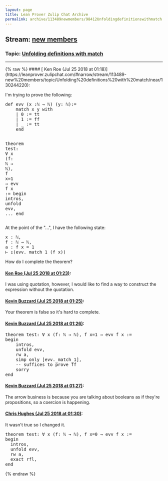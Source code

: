 ```yaml
---
layout: page
title: Lean Prover Zulip Chat Archive 
permalink: archive/113489newmembers/98412Unfoldingdefinitionswithmatch.html
---
```


## Stream: [new members](https://leanprover-community.github.io/archive/113489newmembers/index.html)
### Topic: [Unfolding definitions with match](https://leanprover-community.github.io/archive/113489newmembers/98412Unfoldingdefinitionswithmatch.html)

---

<base href="https://leanprover.zulipchat.com">
{% raw %}
#### [ Ken Roe (Jul 25 2018 at 01:18)](https://leanprover.zulipchat.com/#narrow/stream/113489-new%20members/topic/Unfolding%20definitions%20with%20match/near/130244220):
<p>I'm trying to prove the following:</p>
<div class="codehilite"><pre><span></span><span class="n">def</span> <span class="n">evv</span> <span class="o">(</span><span class="n">x</span> <span class="o">:</span><span class="bp">ℕ</span> <span class="bp">→</span> <span class="bp">ℕ</span><span class="o">)</span> <span class="o">(</span><span class="n">y</span><span class="o">:</span> <span class="bp">ℕ</span><span class="o">):=</span>
    <span class="k">match</span> <span class="n">x</span> <span class="n">y</span> <span class="k">with</span>
    <span class="bp">|</span> <span class="mi">0</span> <span class="o">:=</span> <span class="n">tt</span>
    <span class="bp">|</span> <span class="mi">1</span> <span class="o">:=</span> <span class="n">ff</span>
    <span class="bp">|</span> <span class="bp">_</span> <span class="o">:=</span> <span class="n">tt</span>
    <span class="kn">end</span>

<span class="kn">theorem</span> <span class="n">test</span><span class="o">:</span> <span class="bp">∀</span> <span class="n">x</span> <span class="o">(</span><span class="n">f</span><span class="o">:</span> <span class="bp">ℕ</span> <span class="bp">→</span> <span class="bp">ℕ</span><span class="o">),</span> <span class="n">f</span> <span class="n">x</span><span class="bp">=</span><span class="mi">1</span> <span class="bp">→</span> <span class="n">evv</span> <span class="n">f</span> <span class="n">x</span> <span class="o">:=</span>
<span class="k">begin</span>
    <span class="n">intros</span><span class="o">,</span> <span class="n">unfold</span> <span class="n">evv</span><span class="o">,</span> <span class="bp">...</span>
<span class="kn">end</span>
</pre></div>


<p>At the point of the "...", I have the following state:</p>
<div class="codehilite"><pre><span></span><span class="n">x</span> <span class="o">:</span> <span class="bp">ℕ</span><span class="o">,</span>
<span class="n">f</span> <span class="o">:</span> <span class="bp">ℕ</span> <span class="bp">→</span> <span class="bp">ℕ</span><span class="o">,</span>
<span class="n">a</span> <span class="o">:</span> <span class="n">f</span> <span class="n">x</span> <span class="bp">=</span> <span class="mi">1</span>
<span class="err">⊢</span> <span class="err">↥</span><span class="o">(</span><span class="n">evv</span><span class="bp">._</span><span class="n">match_1</span> <span class="o">(</span><span class="n">f</span> <span class="n">x</span><span class="o">))</span>
</pre></div>


<p>How do I complete the theorem?</p>

#### [ Ken Roe (Jul 25 2018 at 01:23)](https://leanprover.zulipchat.com/#narrow/stream/113489-new%20members/topic/Unfolding%20definitions%20with%20match/near/130244421):
<p>I was using quotation, however, I would like to find a way to construct the expression without the quotation.</p>

#### [ Kevin Buzzard (Jul 25 2018 at 01:25)](https://leanprover.zulipchat.com/#narrow/stream/113489-new%20members/topic/Unfolding%20definitions%20with%20match/near/130244494):
<p>Your theorem is false so it's hard to complete.</p>

#### [ Kevin Buzzard (Jul 25 2018 at 01:26)](https://leanprover.zulipchat.com/#narrow/stream/113489-new%20members/topic/Unfolding%20definitions%20with%20match/near/130244551):
<div class="codehilite"><pre><span></span><span class="kn">theorem</span> <span class="n">test</span><span class="o">:</span> <span class="bp">∀</span> <span class="n">x</span> <span class="o">(</span><span class="n">f</span><span class="o">:</span> <span class="bp">ℕ</span> <span class="bp">→</span> <span class="bp">ℕ</span><span class="o">),</span> <span class="n">f</span> <span class="n">x</span><span class="bp">=</span><span class="mi">1</span> <span class="bp">→</span> <span class="n">evv</span> <span class="n">f</span> <span class="n">x</span> <span class="o">:=</span>
<span class="k">begin</span>
    <span class="n">intros</span><span class="o">,</span>
    <span class="n">unfold</span> <span class="n">evv</span><span class="o">,</span>
    <span class="n">rw</span> <span class="n">a</span><span class="o">,</span>
    <span class="n">simp</span> <span class="n">only</span> <span class="o">[</span><span class="n">evv</span><span class="bp">._</span><span class="n">match_1</span><span class="o">],</span>
    <span class="c1">-- suffices to prove ff</span>
    <span class="n">sorry</span>
<span class="kn">end</span>
</pre></div>

#### [ Kevin Buzzard (Jul 25 2018 at 01:27)](https://leanprover.zulipchat.com/#narrow/stream/113489-new%20members/topic/Unfolding%20definitions%20with%20match/near/130244565):
<p>The arrow business is because you are talking about booleans as if they're propositions, so a coercion is happening.</p>

#### [ Chris Hughes (Jul 25 2018 at 01:30)](https://leanprover.zulipchat.com/#narrow/stream/113489-new%20members/topic/Unfolding%20definitions%20with%20match/near/130244705):
<p>It wasn't true so I changed it.</p>
<div class="codehilite"><pre><span></span><span class="kn">theorem</span> <span class="n">test</span><span class="o">:</span> <span class="bp">∀</span> <span class="n">x</span> <span class="o">(</span><span class="n">f</span><span class="o">:</span> <span class="bp">ℕ</span> <span class="bp">→</span> <span class="bp">ℕ</span><span class="o">),</span> <span class="n">f</span> <span class="n">x</span><span class="bp">=</span><span class="mi">0</span> <span class="bp">→</span> <span class="n">evv</span> <span class="n">f</span> <span class="n">x</span> <span class="o">:=</span>
<span class="k">begin</span>
  <span class="n">intros</span><span class="o">,</span>
  <span class="n">unfold</span> <span class="n">evv</span><span class="o">,</span>
  <span class="n">rw</span> <span class="n">a</span><span class="o">,</span>
  <span class="n">exact</span> <span class="n">rfl</span><span class="o">,</span>
<span class="kn">end</span>
</pre></div>


{% endraw %}
